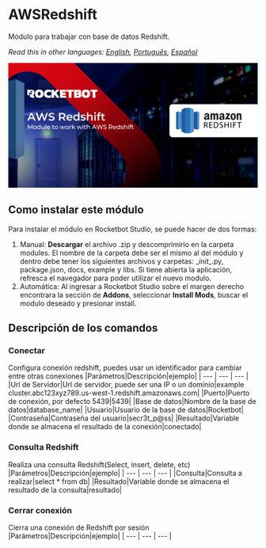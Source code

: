 



# AWSRedshift
  
Módulo para trabajar con base de datos Redshift.  

*Read this in other languages: [English](Manual_AWSRedshift.md), [Português](Manual_AWSRedshift.pr.md), [Español](Manual_AWSRedshift.es.md)*
  
![banner](imgs/Banner_AWSRedshift.png)
## Como instalar este módulo
  
Para instalar el módulo en Rocketbot Studio, se puede hacer de dos formas:
1. Manual: __Descargar__ el archivo .zip y descomprimirlo en la carpeta modules. El nombre de la carpeta debe ser el mismo al del módulo y dentro debe tener los siguientes archivos y carpetas: \__init__.py, package.json, docs, example y libs. Si tiene abierta la aplicación, refresca el navegador para poder utilizar el nuevo modulo.
2. Automática: Al ingresar a Rocketbot Studio sobre el margen derecho encontrara la sección de **Addons**, seleccionar **Install Mods**, buscar el modulo deseado y presionar install.  


## Descripción de los comandos

### Conectar
  
Configura conexión redshift, puedes usar un identificador para cambiar entre otras conexiones
|Parámetros|Descripción|ejemplo|
| --- | --- | --- |
|Url de Servidor|Url de servidor, puede ser una IP o un dominio|example cluster.abc123xyz789.us-west-1.redshift.amazonaws.com|
|Puerto|Puerto de conexión, por defecto 5439|5439|
|Base de datos|Nombre de la base de datos|database_name|
|Usuario|Usuario de la base de datos|Rocketbot|
|Contraseña|Contraseña del usuario|secr3t_p@ss|
|Resultado|Variable donde se almacena el resultado de la conexión|conectado|

### Consulta Redshift
  
Realiza una consulta Redshift(Select, insert, delete, etc)
|Parámetros|Descripción|ejemplo|
| --- | --- | --- |
|Consulta|Consulta a realizar|select * from db|
|Resultado|Variable donde se almacena el resultado de la consulta|resultado|

### Cerrar conexión
  
Cierra una conexión de Redshift por sesión
|Parámetros|Descripción|ejemplo|
| --- | --- | --- |
